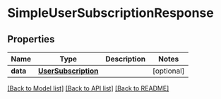 # SimpleUserSubscriptionResponse

## Properties
Name | Type | Description | Notes
------------ | ------------- | ------------- | -------------
**data** | [**UserSubscription**](UserSubscription.md) |  | [optional] 

[[Back to Model list]](../README.md#documentation-for-models) [[Back to API list]](../README.md#documentation-for-api-endpoints) [[Back to README]](../README.md)


